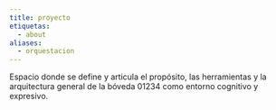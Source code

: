 ```yaml
---
title: proyecto
etiquetas:
  - about
aliases:
  - orquestacion
---
```


Espacio donde se define y articula el propósito, las herramientas y la arquitectura general de la bóveda 01234 como entorno cognitivo y expresivo.
